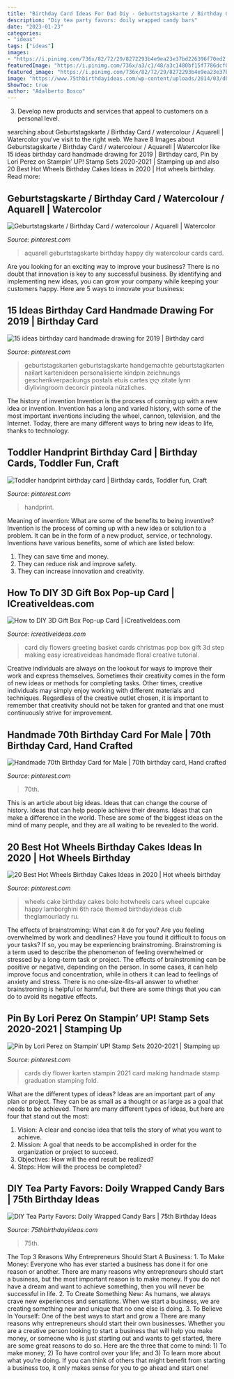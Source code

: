 ```yaml
---
title: "Birthday Card Ideas For Dad Diy - Geburtstagskarte / Birthday Card / Watercolour / Aquarell"
description: "Diy tea party favors: doily wrapped candy bars"
date: "2023-01-23"
categories:
- "ideas"
tags: ["ideas"]
images:
- "https://i.pinimg.com/736x/82/72/29/8272293b4e9ea23e37bd226396f70ed2.jpg"
featuredImage: "https://i.pinimg.com/736x/a3/c1/48/a3c1480bf15f7786dcf08e00094b9cce.jpg"
featured_image: "https://i.pinimg.com/736x/82/72/29/8272293b4e9ea23e37bd226396f70ed2.jpg"
image: "https://www.75thbirthdayideas.com/wp-content/uploads/2014/03/db55303306994d9d7708fa8a496d3149.jpg"
ShowToc: true
author: "Adalberto Bosco"
---
```



3. Develop new products and services that appeal to customers on a personal level.

	

		
searching about Geburtstagskarte / Birthday Card / watercolour / Aquarell | Watercolor you've visit to the right web. We have 8 Images about Geburtstagskarte / Birthday Card / watercolour / Aquarell | Watercolor like 15 ideas birthday card handmade drawing for 2019 | Birthday card, Pin by Lori Perez on Stampin’ UP! Stamp Sets 2020-2021 | Stamping up and also 20 Best Hot Wheels Birthday Cakes Ideas in 2020 | Hot wheels birthday. Read more:
		
    
## Geburtstagskarte / Birthday Card / Watercolour / Aquarell | Watercolor

<img loading=lazy src="https://i.pinimg.com/736x/93/5d/a4/935da46ca9cef0f951bff940fdd8f92f.jpg" onerror="this.onerror=null;this.src='https://tse3.mm.bing.net/th?id=OIP.6ymB4_7prRPVneVQUKxLkwHaJ4&amp;pid=15.1';" alt="Geburtstagskarte / Birthday Card / watercolour / Aquarell | Watercolor">

_Source: pinterest.com_

>aquarell geburtstagskarte birthday happy diy watercolour cards card. 

	

Are you looking for an exciting way to improve your business? There is no doubt that innovation is key to any successful business. By identifying and implementing new ideas, you can grow your company while keeping your customers happy. Here are 5 ways to innovate your business: 

    
## 15 Ideas Birthday Card Handmade Drawing For 2019 | Birthday Card

<img loading=lazy src="https://i.pinimg.com/736x/e5/a9/e3/e5a9e35a7ac1a9348905be9e9f6db1b5.jpg" onerror="this.onerror=null;this.src='https://tse2.mm.bing.net/th?id=OIP.wxE6cbKmxKINa6aGwitTXwAAAA&amp;pid=15.1';" alt="15 ideas birthday card handmade drawing for 2019 | Birthday card">

_Source: pinterest.com_

>geburtstagskarten geburtstagskarte handgemachte geburtstagkarten nailart kartenideen personalisierte kindpin zeichnungs geschenkverpackungs postals etuis cartes ღღ zitate lynn diylivingroom decorcir pinteola nützliches. 

	

The history of invention
Invention is the process of coming up with a new idea or invention. Invention has a long and varied history, with some of the most important inventions including the wheel, cannon, television, and the Internet. Today, there are many different ways to bring new ideas to life, thanks to technology.

    
## Toddler Handprint Birthday Card | Birthday Cards, Toddler Fun, Craft

<img loading=lazy src="https://i.pinimg.com/736x/bc/47/cd/bc47cde3739640455b7449d665e127c8--toddler-fun-birthday-cards.jpg" onerror="this.onerror=null;this.src='https://tse2.mm.bing.net/th?id=OIP.YD8c3qn5VH3yJY6r0iPN9QHaKa&amp;pid=15.1';" alt="Toddler handprint birthday card | Birthday cards, Toddler fun, Craft">

_Source: pinterest.com_

>handprint. 

	

Meaning of invention: What are some of the benefits to being inventive?
Invention is the process of coming up with a new idea or solution to a problem. It can be in the form of a new product, service, or technology. Inventions have various benefits, some of which are listed below: 
1. They can save time and money.
2. They can reduce risk and improve safety. 
3. They can increase innovation and creativity.

    
## How To DIY 3D Gift Box Pop-up Card | ICreativeIdeas.com

<img loading=lazy src="http://www.icreativeideas.com/wp-content/uploads/2014/03/DIY-Basket-of-Flowers-Greeting-Card.jpg?ed7071" onerror="this.onerror=null;this.src='https://tse3.mm.bing.net/th?id=OIP.U4a6Cc4gweG1YvTc8dcZ3wHaFm&amp;pid=15.1';" alt="How to DIY 3D Gift Box Pop-up Card | iCreativeIdeas.com">

_Source: icreativeideas.com_

>card diy flowers greeting basket cards christmas pop box gift 3d step making easy icreativeideas handmade floral creative tutorial. 

	

Creative individuals are always on the lookout for ways to improve their work and express themselves. Sometimes their creativity comes in the form of new ideas or methods for completing tasks. Other times, creative individuals may simply enjoy working with different materials and techniques. Regardless of the creative outlet chosen, it is important to remember that creativity should not be taken for granted and that one must continuously strive for improvement.

    
## Handmade 70th Birthday Card For Male | 70th Birthday Card, Hand Crafted

<img loading=lazy src="https://i.pinimg.com/736x/a3/c1/48/a3c1480bf15f7786dcf08e00094b9cce.jpg" onerror="this.onerror=null;this.src='https://tse1.mm.bing.net/th?id=OIP.S0b4vUTi0BHqrZxjKjlMIwHaJ3&amp;pid=15.1';" alt="Handmade 70th Birthday Card for Male | 70th birthday card, Hand crafted">

_Source: pinterest.com_

>70th. 

	

This is an article about big ideas. Ideas that can change the course of history. Ideas that can help people achieve their dreams. Ideas that can make a difference in the world. These are some of the biggest ideas on the mind of many people, and they are all waiting to be revealed to the world.

    
## 20 Best Hot Wheels Birthday Cakes Ideas In 2020 | Hot Wheels Birthday

<img loading=lazy src="https://i.pinimg.com/736x/5f/94/fc/5f94fc4123a235396b9cdddebe404584.jpg" onerror="this.onerror=null;this.src='https://tse4.mm.bing.net/th?id=OIP.NWCFA7Z6GVU8F5TDnQlavAHaJ7&amp;pid=15.1';" alt="20 Best Hot Wheels Birthday Cakes Ideas in 2020 | Hot wheels birthday">

_Source: pinterest.com_

>wheels cake birthday cakes bolo hotwheels cars wheel cupcake happy lamborghini 6th race themed birthdayideas club theglamourlady ru. 

	

The effects of brainstroming: What can it do for you?
Are you feeling overwhelmed by work and deadlines? Have you found it difficult to focus on your tasks? If so, you may be experiencing brainstroming. Brainstroming is a term used to describe the phenomenon of feeling overwhelmed or stressed by a long-term task or project. The effects of brainstroming can be positive or negative, depending on the person. In some cases, it can help improve focus and concentration, while in others it can lead to feelings of anxiety and stress. There is no one-size-fits-all answer to whether brainstroming is helpful or harmful, but there are some things that you can do to avoid its negative effects.

    
## Pin By Lori Perez On Stampin’ UP! Stamp Sets 2020-2021 | Stamping Up

<img loading=lazy src="https://i.pinimg.com/736x/82/72/29/8272293b4e9ea23e37bd226396f70ed2.jpg" onerror="this.onerror=null;this.src='https://tse3.mm.bing.net/th?id=OIP.Wk_M8pnRRc__PkVHLMvOjAHaJ3&amp;pid=15.1';" alt="Pin by Lori Perez on Stampin’ UP! Stamp Sets 2020-2021 | Stamping up">

_Source: pinterest.com_

>cards diy flower karten stampin 2021 card making handmade stamp graduation stamping fold. 

	

What are the different types of ideas?
Ideas are an important part of any plan or project. They can be as small as a thought or as large as a goal that needs to be achieved. There are many different types of ideas, but here are four that stand out the most: 
1) Vision: A clear and concise idea that tells the story of what you want to achieve.
2) Mission: A goal that needs to be accomplished in order for the organization or project to succeed.
3) Objectives: How will the end result be realized? 
4) Steps: How will the process be completed?

    
## DIY Tea Party Favors: Doily Wrapped Candy Bars | 75th Birthday Ideas

<img loading=lazy src="https://www.75thbirthdayideas.com/wp-content/uploads/2014/03/db55303306994d9d7708fa8a496d3149.jpg" onerror="this.onerror=null;this.src='https://tse2.mm.bing.net/th?id=OIP.DvP61oKXHx9_WV6bYauY2wHaLH&amp;pid=15.1';" alt="DIY Tea Party Favors: Doily Wrapped Candy Bars | 75th Birthday Ideas">

_Source: 75thbirthdayideas.com_

>75th. 

	

The Top 3 Reasons Why Entrepreneurs Should Start A Business: 1. To Make Money: Everyone who has ever started a business has done it for one reason or another. There are many reasons why entrepreneurs should start a business, but the most important reason is to make money. If you do not have a dream and want to achieve something, then you will never be successful in life. 2. To Create Something New: As humans, we always crave new experiences and sensations. When we start a business, we are creating something new and unique that no one else is doing. 3. To Believe In Yourself: One of the best ways to start and grow a
There are many reasons why entrepreneurs should start their own businesses. Whether you are a creative person looking to start a business that will help you make money, or someone who is just starting out and wants to get started, there are some great reasons to do so. Here are the three that come to mind: 1) To make money; 2) To have control over your life; and 3) To learn more about what you’re doing. If you can think of others that might benefit from starting a business too, it only makes sense for you to go ahead and start one!

